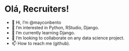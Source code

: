 # Olá, Recruiters!

- 👋 Hi, I’m @mayconbento
- 👀 I’m interested in Python, RStudio, Django.
- 🌱 I’m currently learning Django.
- 💞️ I’m looking to collaborate on any data science project.
- 📫 How to reach me (github).

<!---
Portfolio_de_projetos is a ✨ special ✨ repository because its `README.md` (this file) appears on your GitHub profile.
You can click the Preview link to take a look at your changes.
--->
